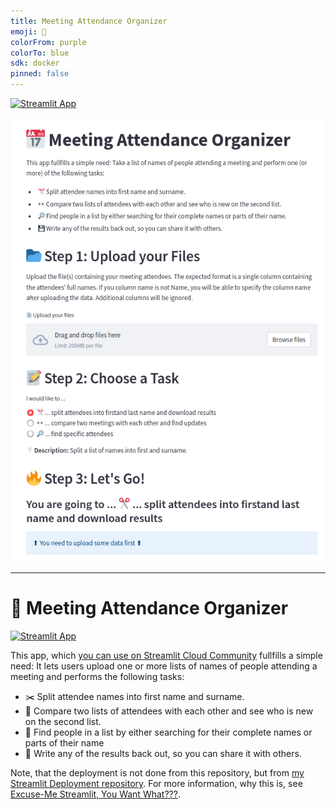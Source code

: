```yaml
---
title: Meeting Attendance Organizer
emoji: 📅
colorFrom: purple
colorTo: blue
sdk: docker
pinned: false
---
```

[![Streamlit App](https://static.streamlit.io/badges/streamlit_badge_black_white.svg)](https://walkenho-streamlit-meeting-attendance-o-srcmaorganizerui-djmdyv.streamlit.app/)

![Meeting Attendance Organizer](ui.png)

---
# 📅 Meeting Attendance Organizer

[![Streamlit App](https://static.streamlit.io/badges/streamlit_badge_black_white.svg)](https://walkenho-streamlit-meeting-attendance-o-srcmaorganizerui-djmdyv.streamlit.app/)

This app, which [you can use on Streamlit Cloud Community](https://walkenho-streamlit-meeting-attendance-o-srcmaorganizerui-djmdyv.streamlit.app/) fullfills a simple need: It lets users upload one or more lists of names of people attending a meeting and performs the following tasks:

* ✂️ Split attendee names into first name and surname.
* 👀 Compare two lists of attendees with each other and see who is new on the second list.
* 🔎 Find people in a list by either searching for their complete names or parts of their name
* 💾 Write any of the results back out, so you can share it with others.

Note, that the deployment is not done from this repository, but from [my Streamlit Deployment repository](https://github.com/walkenho-streamlit). For more information, why this is, see [Excuse-Me Streamlit, You Want What???](https://walkenho.github.io/excuse-me-streamlit-cloud-you-want-what/).
